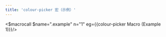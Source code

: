 ```yaml
---
title: 'colour-picker 宏（示例）'
---
```


<$macrocall $name=".example" n="1" eg={{colour-picker Macro (Example 1)}}/>
